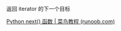 返回 iterator 的下一个目标


[Python next() 函数 | 菜鸟教程 (runoob.com)](https://www.runoob.com/python/python-func-next.html)
